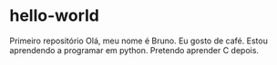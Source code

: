 # hello-world
Primeiro repositório
Olá, meu nome é Bruno.
Eu gosto de café.
Estou aprendendo a programar em python.
Pretendo aprender C depois.
